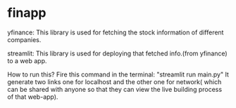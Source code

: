 # finapp

yfinance: This library is used for fetching the stock information of different companies.

streamlit: This library is used for deploying that fetched info.(from yfinance) to a web app.

How to run this?
Fire this command in the terminal: "streamlit run main.py"
It generate two links one for localhost and the other one for network( which can be shared with anyone so that they can view the live building process of that web-app).
